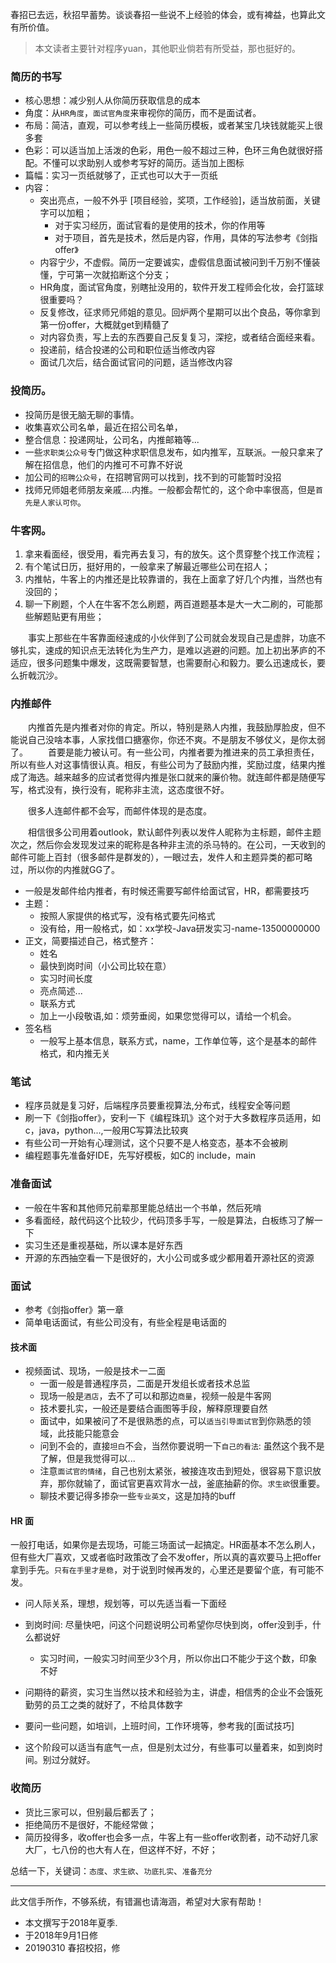 



春招已去远，秋招早蓄势。谈谈春招一些说不上经验的体会，或有裨益，也算此文有所价值。




> 本文读者主要针对程序yuan，其他职业倘若有所受益，那也挺好的。

### 简历的书写

+ 核心思想：减少别人从你简历获取信息的成本
+ 角度：从`HR角度`，`面试官角度`来审视你的简历，而不是面试者。
+ 布局：简洁，直观，可以参考线上一些简历模板，或者某宝几块钱就能买上很多套
+ 色彩：可以适当加上活泼的色彩，用色一般不超过三种，色环三角色就很好搭配。不懂可以求助别人或参考写好的简历。适当加上图标
+ 篇幅：实习一页纸就够了，正式也可以大于一页纸
+ 内容：
	+ 突出亮点，一般不外乎 [项目经验，奖项，工作经验]，适当放前面，关键字可以加粗；
		+ 对于实习经历，面试官看的是使用的技术，你的作用等
		+ 对于项目，首先是技术，然后是内容，作用，具体的写法参考《剑指offer》
	+ 内容宁少，不虚假。简历一定要诚实，虚假信息面试被问到千万别不懂装懂，宁可第一次就掐断这个分支；
	+ HR角度，面试官角度，别瞎扯没用的，软件开发工程师会化妆，会打篮球很重要吗？
	+ 反复修改，征求师兄师姐的意见。回炉两个星期可以出个良品，等你拿到第一份offer，大概就get到精髓了
	+ 对内容负责，写上去的东西要自己反复复习，深挖，或者结合面经来看。
	+ 投递前，结合投递的公司和职位适当修改内容
	+ 面试几次后，结合面试官问的问题，适当修改内容
	

### 投简历。

+ 投简历是很无脑无聊的事情。
+ 收集喜欢公司名单，最近在招公司名单，
+ 整合信息：投递网址，公司名，内推邮箱等...
+ 一些`求职类公众号`专门做这种求职信息发布，如内推军，互联派。一般只拿来了解在招信息，他们的内推可不可靠不好说
+ 加公司的`招聘公众号`，在招聘官网可以找到，找不到的可能暂时没招
+ 找师兄师姐老师朋友亲戚....内推。一般都会帮忙的，这个命中率很高，但是`首先是人家认可你`。


### 牛客网。

1. 拿来看面经，很受用，看完再去复习，有的放矢。这个贯穿整个找工作流程；
2. 有个笔试日历，挺好用的，一般拿来了解最近哪些公司在招人；
3. 内推帖，牛客上的内推还是比较靠谱的，我在上面拿了好几个内推，当然也有没回的；
4. 聊一下刷题，个人在牛客不怎么刷题，两百道题基本是大一大二刷的，可能那些解题贴更有用些；


&emsp;&emsp;事实上那些在牛客靠面经速成的小伙伴到了公司就会发现自己是虚胖，功底不够扎实，速成的知识点无法转化为生产力，是难以逃避的问题。加上初出茅庐的不适应，很多问题集中爆发，这既需要智慧，也需要耐心和毅力。要么迅速成长，要么折戟沉沙。

### 内推邮件

&emsp;&emsp;内推首先是内推者对你的肯定。所以，特别是熟人内推，我鼓励厚脸皮，但不能说自己没啥本事，人家找借口搪塞你，你还不爽。不是朋友不够仗义，是你太弱了。
&emsp;&emsp;首要是能力被认可。有一些公司，内推者要为推进来的员工承担责任，所以有些人对这事情很认真。相反，有些公司为了鼓励内推，奖励过度，结果内推成了海选。越来越多的应试者觉得内推是张口就来的廉价物。就连邮件都是随便写写，格式没有，换行没有，昵称非主流，这态度很不好。

&emsp;&emsp;很多人连邮件都不会写，而邮件体现的是态度。

&emsp;&emsp;相信很多公司用着outlook，默认邮件列表以发件人昵称为主标题，邮件主题次之，然后你会发现发过来的昵称是各种非主流的杀马特的。在公司，一天收到的邮件可能上百封（很多邮件是群发的），一眼过去，发件人和主题异类的都可略过，所以你的内推就GG了。

+ 一般是发邮件给内推者，有时候还需要写邮件给面试官，HR，都需要技巧
+ 主题：
	+ 按照人家提供的格式写，没有格式要先问格式
	+ 没有给，用一般格式，如：xx学校-Java研发实习-name-13500000000
+ 正文，简要描述自己，格式整齐：
	+ 姓名
	+ 最快到岗时间（小公司比较在意）
	+ 实习时间长度
	+ 亮点简述...
	+ 联系方式
	+ 加上一小段敬语,如：烦劳垂阅，如果您觉得可以，请给一个机会。
+ 签名档
	+ 一般写上基本信息，联系方式，name，工作单位等，这个是基本的邮件格式，和内推无关



### 笔试

+ 程序员就是复习好，后端程序员要重视算法,分布式，线程安全等问题
+ 刷一下《剑指offer》，安利一下《编程珠玑》这个对于大多数程序员适用，如c，java，python...,一般用C写算法比较爽
+ 有些公司一开始有心理测试，这个只要不是人格变态，基本不会被刷
+ 编程题事先准备好IDE，先写好模板，如C的 include，main



### 准备面试

+ 一般在牛客和其他师兄前辈那里能总结出一个书单，然后死啃
+ 多看面经，敲代码这个比较少，代码顶多手写，一般是算法，白板练习了解一下
+ 实习生还是重视基础，所以课本是好东西
+ 开源的东西抽空看一下是很好的，大小公司或多或少都用着开源社区的资源


### 面试

+ 参考《剑指offer》第一章
+ 简单电话面试，有些公司没有，有些全程是电话面的

#### 技术面

+ 视频面试、现场，一般是技术一二面
	+ 一面一般是普通程序员，二面是开发组长或者技术总监
	+ 现场一般是`酒店`，去不了可以和那边`商量`，视频一般是牛客网
	+ 技术要扎实，一般还是要结合画图等手段，解释原理要自然
	+ 面试中，如果被问了不是很熟悉的点，可以`适当引导面试官`到你熟悉的领域，此技能只能意会		
	+ 问到不会的，直接`坦白`不会，当然你要说明一下`自己的看法`: 虽然这个我不是了解，但是我觉得可以...
	+ 注意`面试官的情绪`，自己也别太紧张，被接连攻击到短处，很容易下意识放弃，那你就输了，面试官更喜欢背水一战，釜底抽薪的你。`求生欲`很重要。
	+ 聊技术要记得多掺杂一些`专业英文`，这是加持的buff

#### HR 面

一般打电话，如果你是去现场，可能三场面试一起搞定。HR面基本不怎么刷人，但有些大厂喜欢，又或者临时政策改了会不发offer，所以真的喜欢要马上把offer拿到手先。`只有在手里才是稳`，对于说到时候再发的，心里还是要留个底，有可能不发。



+ 问人际关系，理想，规划等，可以先适当看一下面经


+ 到岗时间: 尽量快吧，问这个问题说明公司希望你尽快到岗，offer没到手，什么都说好
	+ 实习时间，一般实习时间至少3个月，所以你出口不能少于这个数，印象不好

+ 问期待的薪资，实习生当然以技术和经验为主，讲虚，相信秀的企业不会饿死勤劳的员工之类的就好了，不给具体数字

+ 要问一些问题，如培训，上班时间，工作环境等，参考我的[面试技巧]
+ 这个阶段可以适当有底气一点，但是别太过分，有些事可以量着来，如到岗时间。别过分就好。




### 收简历

+ 货比三家可以，但别最后都丢了；
+ 拒绝简历不是很好，不能经常做；
+ 简历投得多，收offer也会多一点，牛客上有一些offer收割者，动不动好几家大厂，七八份的也大有人在，但这样不好，不好；






总结一下，关键词：`态度`、`求生欲`、`功底扎实`、`准备充分`

-----


此文信手所作，不够系统，有错漏也请海涵，希望对大家有帮助！


- 本文撰写于2018年夏季.
- 于2018年9月1日修
- 20190310 春招校招，修